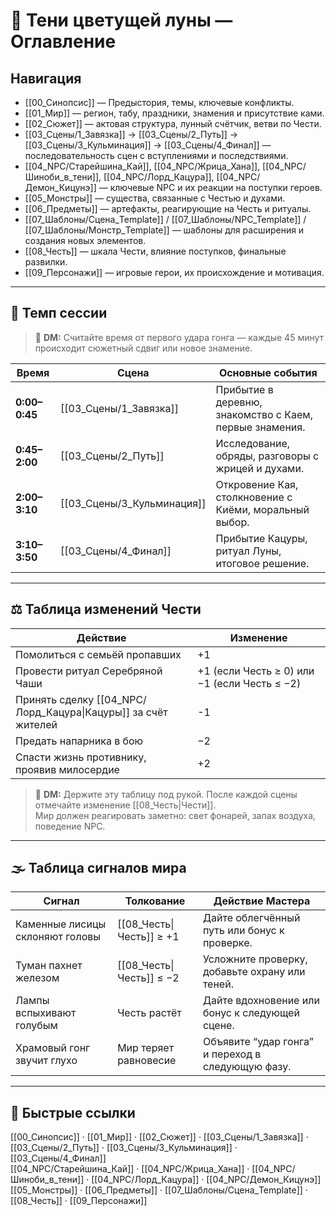 # 🌙 Тени цветущей луны — Оглавление

## Навигация
- [[00_Синопсис]] — Предыстория, темы, ключевые конфликты.  
- [[01_Мир]] — регион, табу, праздники, знамения и присутствие ками.  
- [[02_Сюжет]] — актовая структура, лунный счётчик, ветви по Чести.  
- [[03_Сцены/1_Завязка]] → [[03_Сцены/2_Путь]] → [[03_Сцены/3_Кульминация]] → [[03_Сцены/4_Финал]] — последовательность сцен с вступлениями и последствиями.  
- [[04_NPC/Старейшина_Кай]], [[04_NPC/Жрица_Хана]], [[04_NPC/Шиноби_в_тени]], [[04_NPC/Лорд_Кацура]], [[04_NPC/Демон_Кицунэ]] — ключевые NPC и их реакции на поступки героев.  
- [[05_Монстры]] — существа, связанные с Честью и духами.  
- [[06_Предметы]] — артефакты, реагирующие на Честь и ритуалы.  
- [[07_Шаблоны/Сцена_Template]] / [[07_Шаблоны/NPC_Template]] / [[07_Шаблоны/Монстр_Template]] — шаблоны для расширения и создания новых элементов.  
- [[08_Честь]] — шкала Чести, влияние поступков, финальные развилки.  
- [[09_Персонажи]] — игровые герои, их происхождение и мотивация.  

---

## 🧭 Темп сессии
> 💬 **DM:** Считайте время от первого удара гонга — каждые 45 минут происходит сюжетный сдвиг или новое знамение.

| Время | Сцена | Основные события |
| --- | --- | --- |
| **0:00–0:45** | [[03_Сцены/1_Завязка]] | Прибытие в деревню, знакомство с Каем, первые знамения. |
| **0:45–2:00** | [[03_Сцены/2_Путь]] | Исследование, обряды, разговоры с жрицей и духами. |
| **2:00–3:10** | [[03_Сцены/3_Кульминация]] | Откровение Кая, столкновение с Киёми, моральный выбор. |
| **3:10–3:50** | [[03_Сцены/4_Финал]] | Прибытие Кацуры, ритуал Луны, итоговое решение. |

---

## ⚖️ Таблица изменений Чести

| Действие                                                      | Изменение                                    |
| ------------------------------------------------------------- | -------------------------------------------- |
| Помолиться с семьёй пропавших                                 | +1                                           |
| Провести ритуал Серебряной Чаши                               | +1 (если Честь ≥ 0) или −1 (если Честь ≤ −2) |
| Принять сделку [[04_NPC/Лорд_Кацура\|Кацуры]] за счёт жителей | -1                                           |
| Предать напарника в бою                                       | −2                                           |
| Спасти жизнь противнику, проявив милосердие                   | +2                                           |

> 💬 **DM:** Держите эту таблицу под рукой. После каждой сцены отмечайте изменение [[08_Честь|Чести]].  
> Мир должен реагировать заметно: свет фонарей, запах воздуха, поведение NPC.

---

## 🌫️ Таблица сигналов мира

| Сигнал                          | Толкование               | Действие Мастера                                  |
| ------------------------------- | ------------------------ | ------------------------------------------------- |
| Каменные лисицы склоняют головы | [[08_Честь\|Честь]] ≥ +1 | Дайте облегчённый путь или бонус к проверке.      |
| Туман пахнет железом            | [[08_Честь\|Честь]] ≤ −2 | Усложните проверку, добавьте охрану или теней.    |
| Лампы вспыхивают голубым        | Честь растёт             | Дайте вдохновение или бонус к следующей сцене.    |
| Храмовый гонг звучит глухо      | Мир теряет равновесие    | Объявите “удар гонга” и переход в следующую фазу. |

---

## 🔗 Быстрые ссылки

[[00_Синопсис]] · [[01_Мир]] · [[02_Сюжет]] · [[03_Сцены/1_Завязка]] · [[03_Сцены/2_Путь]] · [[03_Сцены/3_Кульминация]] · [[03_Сцены/4_Финал]]  
[[04_NPC/Старейшина_Кай]] · [[04_NPC/Жрица_Хана]] · [[04_NPC/Шиноби_в_тени]] · [[04_NPC/Лорд_Кацура]] · [[04_NPC/Демон_Кицунэ]]  
[[05_Монстры]] · [[06_Предметы]] · [[07_Шаблоны/Сцена_Template]] · [[08_Честь]] · [[09_Персонажи]]
